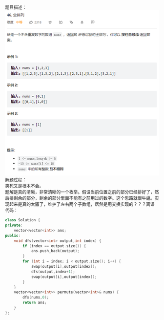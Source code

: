 题目描述：  
![image](/algorithmn/tracebak/image/image11.png)  
解题过程：  
笑死又是根本不会。  
题解是真的清晰，非常清晰的一个枚举。假设当前位置之前的部分已经排好了，然后排剩余的部分，剩余的部分里面不能有之前用过的数字。这个思路就很牛逼。实现起来是真的太骚了，维护了左右两个子数组，居然是用交换实现的？？？离谱  
代码：  
```cpp
class Solution {
private:
    vector<vector<int>> ans;
public:
    void dfs(vector<int> output,int index) {
        if (index == output.size()) {
            ans.push_back(output);
        }
        for (int i = index; i < output.size(); i++) {
            swap(output[i],output[index]);
            dfs(output,index+1);
            swap(output[i],output[index]);
        }
    }
    vector<vector<int>> permute(vector<int>& nums) {
        dfs(nums,0);
        return ans;
    }
};
```